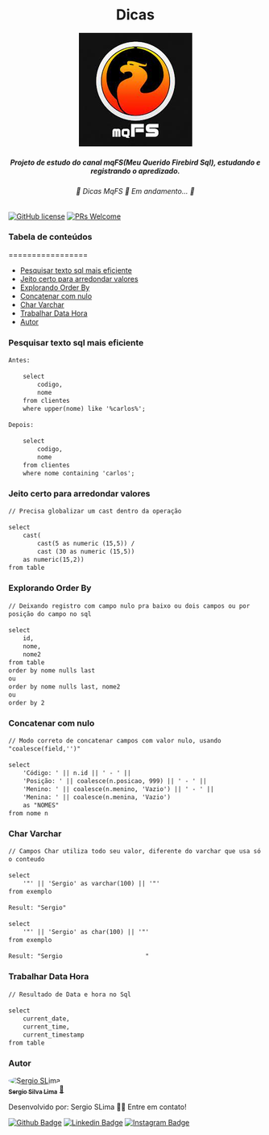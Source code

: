 
<div align="center"> 
	<h1>Dicas</h1>
	<img src='/src/mqfs.jpg' />
	<h5>Projeto de estudo do canal mqFS(Meu Querido Firebird Sql), estudando e registrando o apredizado.</h5>
</div>	

<h6 align="center"> 
	🚧  Dicas MqFS 🚀 Em andamento...  🚧
</h6>

[![GitHub license](https://img.shields.io/github/license/Naereen/StrapDown.js.svg)](https://github.com/Naereen/StrapDown.js/blob/master/LICENSE)
[![PRs Welcome](https://img.shields.io/badge/contribuition-welcome-brightgreen.svg)](http://makeapullrequest.com)

### Tabela de conteúdos
=================
<!--ts-->
   * [Pesquisar texto sql mais eficiente](#Pesquisar-texto-sql-mais-eficiente)
   * [Jeito certo para arredondar valores](#Jeito-certo-para-arredondar-valores)
   * [Explorando Order By](#Explorando-Order-By)
   * [Concatenar com nulo](#Concatenar-com-nulo)   
   * [Char Varchar](#Char-Varchar)
   * [Trabalhar Data Hora](#Trabalhar-Data-Hora)
   * [Autor](#Autor)
<!--te-->

### Pesquisar texto sql mais eficiente

    Antes:
        
        select 
            codigo, 
            nome 
        from clientes 
        where upper(nome) like '%carlos%';
    
    Depois: 
    
        select 
            codigo, 
            nome 
        from clientes 
        where nome containing 'carlos';


### Jeito certo para arredondar valores

    // Precisa globalizar um cast dentro da operação
 
    select
        cast(
            cast(5 as numeric (15,5)) / 
            cast (30 as numeric (15,5))
        as numeric(15,2))
    from table
   

### Explorando Order By

    // Deixando registro com campo nulo pra baixo ou dois campos ou por posição do campo no sql
   
    select
        id,
        nome,
        nome2
    from table
    order by nome nulls last
    ou
    order by nome nulls last, nome2
    ou
    order by 2
  
### Concatenar com nulo

    // Modo correto de concatenar campos com valor nulo, usando "coalesce(field,'')"

    select
        'Código: ' || n.id || ' - ' ||
        'Posição: ' || coalesce(n.posicao, 999) || ' - ' ||
        'Menino: ' || coalesce(n.menino, 'Vazio') || ' - ' ||
        'Menina: ' || coalesce(n.menina, 'Vazio') 
        as "NOMES"
    from nome n

### Char Varchar

    // Campos Char utiliza todo seu valor, diferente do varchar que usa só o conteudo

    select
        '"' || 'Sergio' as varchar(100) || '"'    
    from exemplo

    Result: "Sergio"

    select
        '"' || 'Sergio' as char(100) || '"'    
    from exemplo

    Result: "Sergio                       "

### Trabalhar Data Hora

    // Resultado de Data e hora no Sql

    select
        current_date,
        current_time,
        current_timestamp
    from table   
    
    
### Autor

<a href="https://app.rocketseat.com.br/me/sergio-silva-lima-1567192156">
 <img style="border-radius: 50%;" src="https://avatars1.githubusercontent.com/u/48762187?v=4" width="100px;" alt="Sergio SLima"/>
 <br />
 <sub><b>Sergio Silva Lima</b></sub></a> <a href="https://app.rocketseat.com.br/me/sergio-silva-lima-1567192156" title="Rocketseat">🚀
</a>

Desenvolvido por:
Sergio SLima 👋🏽
Entre em contato!

[![Github Badge](https://img.shields.io/badge/-Github-000?style=flat-square&logo=Github&logoColor=white&link=https://github.com/fagnerpsantos)](https://github.com/sergio-slima)
[![Linkedin Badge](https://img.shields.io/badge/-LinkedIn-blue?style=flat-square&logo=Linkedin&logoColor=white&link=https://www.linkedin.com/in/fagnerpsantos/)](https://www.linkedin.com/in/sergio-silva-lima-b99237140/)
[![Instagram Badge](https://img.shields.io/badge/-Instagram-red?style=flat-square&labelColor=red&logo=instagram&logoColor=white&link=https://www.instagram.com/sergio_silva_/)](https://www.instagram.com/sergio_silva_/)
    
